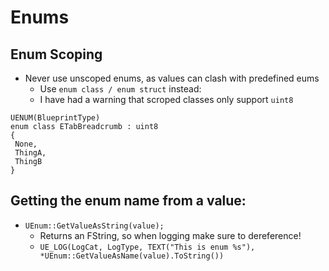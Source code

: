# Enums 


## Enum Scoping
- Never use unscoped enums, as values can clash with predefined eums
	- Use `enum class / enum struct` instead:
	 - I have had a warning that scroped classes only support `uint8`
	
```
UENUM(BlueprintType)
enum class ETabBreadcrumb : uint8
{
 None,
 ThingA,
 ThingB
}
```


## Getting the enum name from a value:
- `UEnum::GetValueAsString(value);`
	- Returns an FString, so when logging make sure to dereference!
	- `UE_LOG(LogCat, LogType, TEXT("This is enum %s"), *UEnum::GetValueAsName(value).ToString())`